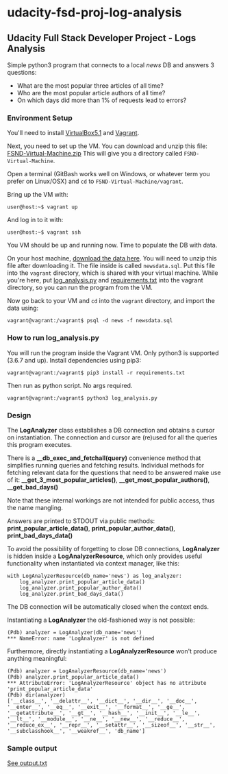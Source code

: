 # udacity-fsd-proj-log-analysis

## Udacity Full Stack Developer Project - Logs Analysis
Simple python3 program that connects to a local _news_ DB and answers 3 questions:
* What are the most popular three articles of all time?
* Who are the most popular article authors of all time?
* On which days did more than 1% of requests lead to errors? 

### Environment Setup

You'll need to install [VirtualBox5.1](https://www.virtualbox.org/wiki/Download_Old_Builds_5_1) and [Vagrant](https://www.vagrantup.com/downloads.html).

Next, you need to set up the VM. You can download and unzip this file: [FSND-Virtual-Machine.zip](https://s3.amazonaws.com/video.udacity-data.com/topher/2018/April/5acfbfa3_fsnd-virtual-machine/fsnd-virtual-machine.zip) This will give you a directory called `FSND-Virtual-Machine`.

Open a terminal (GitBash works well on Windows, or whatever term you prefer on Linux/OSX) and `cd` to `FSND-Virtual-Machine/vagrant`.

Bring up the VM with:

````
user@host:~$ vagrant up
````

And log in to it with:

````
user@host:~$ vagrant ssh
````

You VM should be up and running now. Time to populate the DB with data. 

On your host machine, [download the data here](https://d17h27t6h515a5.cloudfront.net/topher/2016/August/57b5f748_newsdata/newsdata.zip). You will need to unzip this file after downloading it. The file inside is called `newsdata.sql`. Put this file into the `vagrant` directory, which is shared with your virtual machine. While you're here, put [log_analysis.py](https://github.com/mach21/udacity-fsd-proj-log-analysis/blob/master/log_analysis.py) and [requirements.txt](https://github.com/mach21/udacity-fsd-proj-log-analysis/blob/master/requirements.txt) into the vagrant directory, so you can run the program from the VM.

Now go back to your VM and `cd` into the `vagrant` directory, and import the data using:

````
vagrant@vagrant:/vagrant$ psql -d news -f newsdata.sql
````

### How to run log_analysis.py

You will run the program inside the Vagrant VM. Only python3 is supported (3.6.7 and up). Install dependencies using pip3:

````
vagrant@vagrant:/vagrant$ pip3 install -r requirements.txt
````

Then run as python script. No args required.

````
vagrant@vagrant:/vagrant$ python3 log_analysis.py
````

### Design
The **LogAnalyzer** class establishes a DB connection and obtains a cursor on instantiation. The connection and cursor are (re)used for all the queries this program executes.

There is a **__db_exec_and_fetchall(query)** convenience method that simplifies running queries and fetching results. Individual methods for fetching relevant data for the questions that need to be answered make use of it: **__get_3_most_popular_articles()**, **__get_most_popular_authors()**, **__get_bad_days()**

Note that these internal workings are not intended for public access, thus the name mangling.

Answers are printed to STDOUT via public methods: **print_popular_article_data()**, **print_popular_author_data()**, **print_bad_days_data()**

To avoid the possibility of forgetting to close DB connections, **LogAnalyzer** is hidden inside a **LogAnalyzerResource**, which only provides useful functionality when instantiated via context manager, like this:

````
with LogAnalyzerResource(db_name='news') as log_analyzer:
    log_analyzer.print_popular_article_data()
    log_analyzer.print_popular_author_data()
    log_analyzer.print_bad_days_data()
````

The DB connection will be automatically closed when the context ends.

Instantiating a **LogAnalyzer** the old-fashioned way is not possible:

````
(Pdb) analyzer = LogAnalyzer(db_name='news')
*** NameError: name 'LogAnalyzer' is not defined
````

Furthermore, directly instantiating a **LogAnalyzerResource** won't produce anything meaningful:

````
(Pdb) analyzer = LogAnalyzerResource(db_name='news')
(Pdb) analyzer.print_popular_article_data()
*** AttributeError: 'LogAnalyzerResource' object has no attribute 'print_popular_article_data'
(Pdb) dir(analyzer)
['__class__', '__delattr__', '__dict__', '__dir__', '__doc__', '__enter__', '__eq__', '__exit__', '__format__', '__ge__', '__getattribute__', '__gt__', '__hash__', '__init__', '__le__', '__lt__', '__module__', '__ne__', '__new__', '__reduce__', '__reduce_ex__', '__repr__', '__setattr__', '__sizeof__', '__str__', '__subclasshook__', '__weakref__', 'db_name']
````

### Sample output
[See output.txt](https://github.com/mach21/udacity-fsd-proj-log-analysis/blob/master/output.txt)
